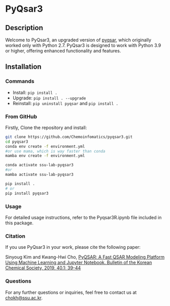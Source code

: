 # PyQsar3

## Description

Welcome to PyQsar3, an upgraded version of [pyqsar](https://github.com/crong-k/pyqsar_tutorial#readme), which originally worked only with Python 2.7. PyQsar3 is designed to work with Python 3.9 or higher, offering enhanced functionality and features.

## Installation

### Commands

- Install: `pip install .`
- Upgrade: `pip install . --upgrade`
- Reinstall: `pip uninstall pyqsar` and `pip install .`

### From GitHub




Firstly, Clone the repository and install:

```bash
git clone https://github.com/Chemoinfomatics/pyqsar3.git
cd pyqsar3
conda env create -f environment.yml 
#or use mama, which is way faster than conda
mamba env create -f environment.yml 

conda activate ssu-lab-pyqsar3
#or
mamba activate ssu-lab-pyqsar3 

pip install .
# or 
pip install pyqsar3

```

### Usage
For detailed usage instructions, refer to the Pyqsar3R.ipynb file included in this package.

### Citation
If you use PyQsar3 in your work, please cite the following paper:

Sinyoug Kim and Kwang-Hwi Cho, [PyQSAR: A Fast QSAR Modeling Platform Using Machine Learning and Jupyter Notebook. Bulletin of the Korean Chemical Society, 2019, 40.1: 39-44](https://onlinelibrary.wiley.com/doi/abs/10.1002/bkcs.11638)

### Questions
For any further questions or inquiries, feel free to contact us at chokh@ssu.ac.kr.
